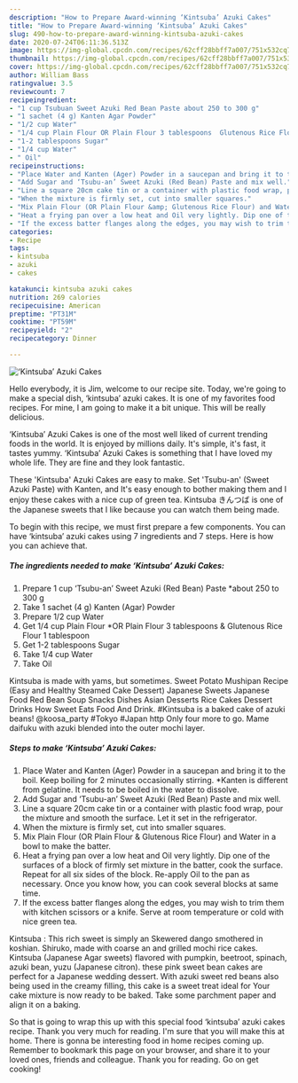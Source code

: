 ```yaml
---
description: "How to Prepare Award-winning ‘Kintsuba’ Azuki Cakes"
title: "How to Prepare Award-winning ‘Kintsuba’ Azuki Cakes"
slug: 490-how-to-prepare-award-winning-kintsuba-azuki-cakes
date: 2020-07-24T06:11:36.513Z
image: https://img-global.cpcdn.com/recipes/62cff28bbff7a007/751x532cq70/kintsuba-azuki-cakes-recipe-main-photo.jpg
thumbnail: https://img-global.cpcdn.com/recipes/62cff28bbff7a007/751x532cq70/kintsuba-azuki-cakes-recipe-main-photo.jpg
cover: https://img-global.cpcdn.com/recipes/62cff28bbff7a007/751x532cq70/kintsuba-azuki-cakes-recipe-main-photo.jpg
author: William Bass
ratingvalue: 3.5
reviewcount: 7
recipeingredient:
- "1 cup Tsubuan Sweet Azuki Red Bean Paste about 250 to 300 g"
- "1 sachet (4 g) Kanten Agar Powder"
- "1/2 cup Water"
- "1/4 cup Plain Flour OR Plain Flour 3 tablespoons  Glutenous Rice Flour 1 tablespoon"
- "1-2 tablespoons Sugar"
- "1/4 cup Water"
- " Oil"
recipeinstructions:
- "Place Water and Kanten (Ager) Powder in a saucepan and bring it to the boil. Keep boiling for 2 minutes occasionally stirring. *Kanten is different from gelatine. It needs to be boiled in the water to dissolve."
- "Add Sugar and ‘Tsubu-an’ Sweet Azuki (Red Bean) Paste and mix well."
- "Line a square 20cm cake tin or a container with plastic food wrap, pour the mixture and smooth the surface. Let it set in the refrigerator."
- "When the mixture is firmly set, cut into smaller squares."
- "Mix Plain Flour (OR Plain Flour &amp; Glutenous Rice Flour) and Water in a bowl to make the batter."
- "Heat a frying pan over a low heat and Oil very lightly. Dip one of the surfaces of a block of firmly set mixture in the batter, cook the surface. Repeat for all six sides of the block. Re-apply Oil to the pan as necessary. Once you know how, you can cook several blocks at same time."
- "If the excess batter flanges along the edges, you may wish to trim them with kitchen scissors or a knife. Serve at room temperature or cold with nice green tea."
categories:
- Recipe
tags:
- kintsuba
- azuki
- cakes

katakunci: kintsuba azuki cakes 
nutrition: 269 calories
recipecuisine: American
preptime: "PT31M"
cooktime: "PT59M"
recipeyield: "2"
recipecategory: Dinner

---
```



![‘Kintsuba’ Azuki Cakes](https://img-global.cpcdn.com/recipes/62cff28bbff7a007/751x532cq70/kintsuba-azuki-cakes-recipe-main-photo.jpg)

Hello everybody, it is Jim, welcome to our recipe site. Today, we're going to make a special dish, ‘kintsuba’ azuki cakes. It is one of my favorites food recipes. For mine, I am going to make it a bit unique. This will be really delicious.

‘Kintsuba’ Azuki Cakes is one of the most well liked of current trending foods in the world. It is enjoyed by millions daily. It's simple, it's fast, it tastes yummy. ‘Kintsuba’ Azuki Cakes is something that I have loved my whole life. They are fine and they look fantastic.

These &#39;Kintsuba&#39; Azuki Cakes are easy to make. Set &#39;Tsubu-an&#39; (Sweet Azuki Paste) with Kanten, and It&#39;s easy enough to bother making them and I enjoy these cakes with a nice cup of green tea. Kintsuba きんつば is one of the Japanese sweets that I like because you can watch them being made.


To begin with this recipe, we must first prepare a few components. You can have ‘kintsuba’ azuki cakes using 7 ingredients and 7 steps. Here is how you can achieve that.

<!--inarticleads1-->

##### The ingredients needed to make ‘Kintsuba’ Azuki Cakes:

1. Prepare 1 cup ‘Tsubu-an’ Sweet Azuki (Red Bean) Paste *about 250 to 300 g
1. Take 1 sachet (4 g) Kanten (Agar) Powder
1. Prepare 1/2 cup Water
1. Get 1/4 cup Plain Flour *OR Plain Flour 3 tablespoons &amp; Glutenous Rice Flour 1 tablespoon
1. Get 1-2 tablespoons Sugar
1. Take 1/4 cup Water
1. Take  Oil


Kintsuba is made with yams, but sometimes. Sweet Potato Mushipan Recipe (Easy and Healthy Steamed Cake Dessert) Japanese Sweets Japanese Food Red Bean Soup Snacks Dishes Asian Desserts Rice Cakes Dessert Drinks How Sweet Eats Food And Drink. #Kintsuba is a baked cake of azuki beans! @koosa_party #Tokyo #Japan http Only four more to go. Mame daifuku with azuki blended into the outer mochi layer. 

<!--inarticleads2-->

##### Steps to make ‘Kintsuba’ Azuki Cakes:

1. Place Water and Kanten (Ager) Powder in a saucepan and bring it to the boil. Keep boiling for 2 minutes occasionally stirring. *Kanten is different from gelatine. It needs to be boiled in the water to dissolve.
1. Add Sugar and ‘Tsubu-an’ Sweet Azuki (Red Bean) Paste and mix well.
1. Line a square 20cm cake tin or a container with plastic food wrap, pour the mixture and smooth the surface. Let it set in the refrigerator.
1. When the mixture is firmly set, cut into smaller squares.
1. Mix Plain Flour (OR Plain Flour &amp; Glutenous Rice Flour) and Water in a bowl to make the batter.
1. Heat a frying pan over a low heat and Oil very lightly. Dip one of the surfaces of a block of firmly set mixture in the batter, cook the surface. Repeat for all six sides of the block. Re-apply Oil to the pan as necessary. Once you know how, you can cook several blocks at same time.
1. If the excess batter flanges along the edges, you may wish to trim them with kitchen scissors or a knife. Serve at room temperature or cold with nice green tea.


Kintsuba : This rich sweet is simply an Skewered dango smothered in koshian. Shiruko, made with coarse an and grilled mochi rice cakes. Kintsuba (Japanese Agar sweets) flavored with pumpkin, beetroot, spinach, azuki bean, yuzu (Japanese citron). these pink sweet bean cakes are perfect for a Japanese wedding dessert. With azuki sweet red beans also being used in the creamy filling, this cake is a sweet treat ideal for Your cake mixture is now ready to be baked. Take some parchment paper and align it on a baking. 

So that is going to wrap this up with this special food ‘kintsuba’ azuki cakes recipe. Thank you very much for reading. I'm sure that you will make this at home. There is gonna be interesting food in home recipes coming up. Remember to bookmark this page on your browser, and share it to your loved ones, friends and colleague. Thank you for reading. Go on get cooking!
